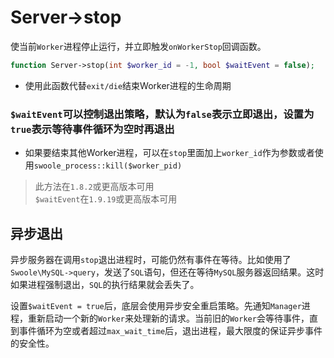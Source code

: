 # Server->stop

使当前`Worker`进程停止运行，并立即触发`onWorkerStop`回调函数。
```php
function Server->stop(int $worker_id = -1, bool $waitEvent = false);
```

* 使用此函数代替`exit/die`结束Worker进程的生命周期
### `$waitEvent`可以控制退出策略，默认为`false`表示立即退出，设置为`true`表示等待事件循环为空时再退出
* 如果要结束其他Worker进程，可以在`stop`里面加上`worker_id`作为参数或者使用`swoole_process::kill($worker_pid)`

> 此方法在`1.8.2`或更高版本可用  
> `$waitEvent`在`1.9.19`或更高版本可用  

异步退出
----
异步服务器在调用`stop`退出进程时，可能仍然有事件在等待。比如使用了`Swoole\MySQL->query`，发送了`SQL`语句，但还在等待`MySQL`服务器返回结果。这时如果进程强制退出，`SQL`的执行结果就会丢失了。

设置`$waitEvent = true`后，底层会使用异步安全重启策略。先通知`Manager`进程，重新启动一个新的`Worker`来处理新的请求。当前旧的`Worker`会等待事件，直到事件循环为空或者超过`max_wait_time`后，退出进程，最大限度的保证异步事件的安全性。